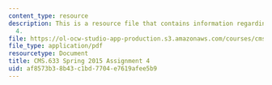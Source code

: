 ```yaml
---
content_type: resource
description: This is a resource file that contains information regarding assignment
  4.
file: https://ol-ocw-studio-app-production.s3.amazonaws.com/courses/cms-633-digital-humanities-spring-2015/af8573b38b43c1bd7704e7619afee5b9_MITCMS_633S15_Assignment4.pdf
file_type: application/pdf
resourcetype: Document
title: CMS.633 Spring 2015 Assignment 4
uid: af8573b3-8b43-c1bd-7704-e7619afee5b9
---
```

